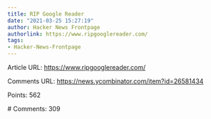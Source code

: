 ```yaml
---
title: RIP Google Reader
date: "2021-03-25 15:27:19"
author: Hacker News Frontpage
authorlink: https://www.ripgooglereader.com/
tags:
- Hacker-News-Frontpage
---
```


<p>Article URL: <a href="https://www.ripgooglereader.com/">https://www.ripgooglereader.com/</a></p>
<p>Comments URL: <a href="https://news.ycombinator.com/item?id=26581434">https://news.ycombinator.com/item?id=26581434</a></p>
<p>Points: 562</p>
<p># Comments: 309</p>
